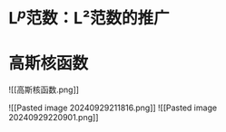 # L$^p$范数：L²范数的推广
# 高斯核函数
![[高斯核函数.png]]

![[Pasted image 20240929211816.png]]
![[Pasted image 20240929220901.png]]

